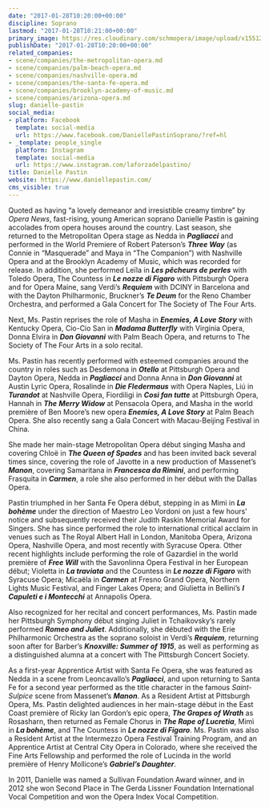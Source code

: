 ```yaml
---
date: "2017-01-28T10:20:00+00:00"
discipline: Soprano
lastmod: "2017-01-28T10:21:00+00:00"
primary_image: https://res.cloudinary.com/schmopera/image/upload/v1551224810/media/2019/02/DaniellePastin.jpg
publishDate: "2017-01-28T10:20:00+00:00"
related_companies:
- scene/companies/the-metropolitan-opera.md
- scene/companies/palm-beach-opera.md
- scene/companies/nashville-opera.md
- scene/companies/the-santa-fe-opera.md
- scene/companies/brooklyn-academy-of-music.md
- scene/companies/arizona-opera.md
slug: danielle-pastin
social_media:
- platform: Facebook
  template: social-media
  url: https://www.facebook.com/DaniellePastinSoprano/?ref=hl
- _template: people_single
  platform: Instagram
  template: social-media
  url: https://www.instagram.com/laforzadelpastino/
title: Danielle Pastin
website: https://www.daniellepastin.com/
cms_visible: true
---
```

Quoted as having “a lovely demeanor and irresistible creamy timbre” by _Opera News_, fast-rising, young American soprano Danielle Pastin is gaining accolades from opera houses around the country. Last season, she returned to the Metropolitan Opera stage as Nedda in **_Pagliacci_** and performed in the World Premiere of Robert Paterson’s **_Three Way_** (as Connie in “Masquerade” and Maya in “The Companion”) with Nashville Opera and at the Brooklyn Academy of Music, which was recorded for release. In addition, she performed Leïla in **_Les pêcheurs de perles_** with Toledo Opera, The Countess in **_Le nozze di Figaro_** with Pittsburgh Opera and for Opera Maine, sang Verdi’s **_Requiem_** with DCINY in Barcelona and with the Dayton Philharmonic, Bruckner’s **_Te Deum_** for the Reno Chamber Orchestra, and performed a Gala Concert for The Society of The Four Arts.

Next, Ms. Pastin reprises the role of Masha in **_Enemies, A Love Story_** with Kentucky Opera, Cio-Cio San in **_Madama Butterfly_** with Virginia Opera, Donna Elvira in **_Don Giovanni_** with Palm Beach Opera, and returns to The Society of The Four Arts in a solo recital.

Ms. Pastin has recently performed with esteemed companies around the country in roles such as Desdemona in **_Otello_** at Pittsburgh Opera and Dayton Opera, Nedda in **_Pagliacci_** and Donna Anna in **_Don Giovanni_** at Austin Lyric Opera, Rosalinde in **_Die Fledermaus_** with Opera Naples, Liú in **_Turandot_** at Nashville Opera, Fiordiligi in **_Così fan tutte_** at Pittsburgh Opera, Hannah in **_The_** **_Merry Widow_** at Pensacola Opera, and Masha in the world première of Ben Moore’s new opera **_Enemies, A Love Story_** at Palm Beach Opera. She also recently sang a Gala Concert with Macau-Beijing Festival in China.

She made her main-stage Metropolitan Opera début singing Masha and covering Chloë in **_The Queen of Spades_** and has been invited back several times since, covering the role of Javotte in a new production of Massenet’s **_Manon_**, covering Samaritana in **_Francesca da Rimini_**, and performing Frasquita in **_Carmen_**, a role she also performed in her début with the Dallas Opera.

Pastin triumphed in her Santa Fe Opera début, stepping in as Mimì in **_La bohème_** under the direction of Maestro Leo Vordoni on just a few hours’ notice and subsequently received their Judith Raskin Memorial Award for Singers. She has since performed the role to international critical acclaim in venues such as The Royal Albert Hall in London, Manitoba Opera, Arizona Opera, Nashville Opera, and most recently with Syracuse Opera. Other recent highlights include performing the role of Gazardiel in the world première of **_Free Will_** with the Savonlinna Opera Festival in her European début; Violetta in **_La traviata_** and the Countess in **_Le nozze di Figaro_** with Syracuse Opera; Micaëla in **_Carmen_** at Fresno Grand Opera, Northern Lights Music Festival, and Finger Lakes Opera; and Giulietta in Bellini’s **_I Capuleti e i Montecchi_** at Annapolis Opera.

Also recognized for her recital and concert performances, Ms. Pastin made her Pittsburgh Symphony début singing Juliet in Tchaikovsky’s rarely performed **_Romeo and Juliet_**. Additionally, she débuted with the Erie Philharmonic Orchestra as the soprano soloist in Verdi’s **_Requiem_**, returning soon after for Barber’s **_Knoxville: Summer of 1915_**, as well as performing as a distinguished alumna at a concert with The Pittsburgh Concert Society.

As a first-year Apprentice Artist with Santa Fe Opera, she was featured as Nedda in a scene from Leoncavallo’s **_Pagliacci_**, and upon returning to Santa Fe for a second year performed as the title character in the famous _Saint-Sulpice_ scene from Massenet’s **_Manon_**. As a Resident Artist at Pittsburgh Opera, Ms. Pastin delighted audiences in her main-stage début in the East Coast première of Ricky Ian Gordon’s epic opera, **_The Grapes of Wrath_** as Rosasharn, then returned as Female Chorus in **_The Rape of Lucretia_**, Mimì in **_La bohème_**, and The Countess in **_Le nozze di Figaro_**. Ms. Pastin was also a Resident Artist at the Intermezzo Opera Festival Training Program, and an Apprentice Artist at Central City Opera in Colorado, where she received the Fine Arts Fellowship and performed the role of Lucinda in the world première of Henry Mollicone’s **_Gabriel’s Daughter_**.

In 2011, Danielle was named a Sullivan Foundation Award winner, and in 2012 she won Second Place in The Gerda Lissner Foundation International Vocal Competition and won the Opera Index Vocal Competition.